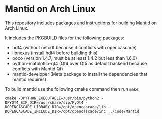 # Mantid on Arch Linux

This repository includes packages and instructions for building [Mantid](https://github.com/mantidproject/mantid) on Arch Linux.

It includes the PKGBUILD files for the following packages:
* hdf4 (without netcdf because it conflicts with opencascade)
* libnexus (install hdf4 before building this)
* poco (version 1.4.7, must be at least 1.4.2 but less than 1.6.0)
* python-matplotlib-qt4 (Qt4 over Qt5 as default backend because conflicts with Mantid Qt)
* mantid-developer (Meta package to install the dependencies that mantid requires)

To build mantid use the following cmake command then run `make`:
```
cmake -DPYTHON_EXECUTABLE=/usr/bin/python2 -DPYQT4_SIP_DIR=/usr/share/sip/PyQt4 -DOPENCASCADE_LIBRARY_DIR=/opt/opencascade/lib -DOPENCASCADE_INCLUDE_DIR=/opt/opencascade/inc ../Code/Mantid
```
